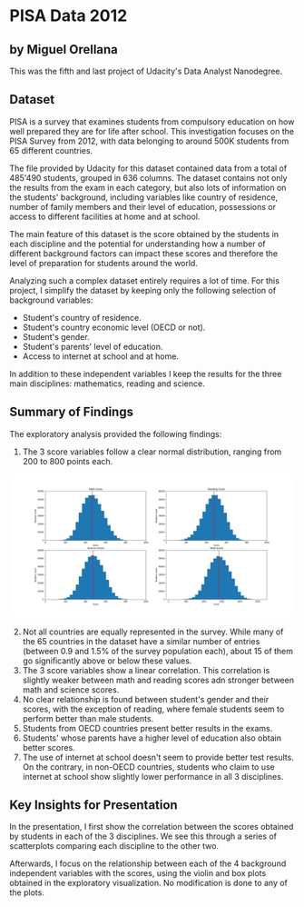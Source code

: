 # PISA Data 2012
## by Miguel Orellana

This was the fifth and last project of Udacity's Data Analyst Nanodegree.

## Dataset

PISA is a survey that examines students from compulsory education on how well prepared they are for life after school. This investigation focuses on the PISA Survey from 2012, with data belonging to around 500K students from 65 different countries.

The file provided by Udacity for this dataset contained data from a total of 485'490 students, grouped in 636 columns.
The dataset contains not only the results from the exam in each category, but also lots of information on the students' background, including variables like country of residence, number of family members and their level of education, possessions or access to different facilities at home and at school.

The main feature of this dataset is the score obtained by the students in each discipline and the potential for understanding how a number of different background factors can impact these scores and therefore the level of preparation for students around the world.

Analyzing such a complex dataset entirely requires a lot of time. For this project, I simplify the dataset by keeping only the following selection of background variables:

- Student's country of residence.
- Student's country economic level (OECD or not).
- Student's gender.
- Student's parents' level of education.
- Access to internet at school and at home.

In addition to these independent variables I keep the results for the three main disciplines: mathematics, reading and science.

## Summary of Findings

The exploratory analysis provided the following findings:

1. The 3 score variables follow a clear normal distribution, ranging from 200 to 800 points each.

![Score distribution](/images/fig01.jpg)

2. Not all countries are equally represented in the survey. While many of the 65 countries in the dataset have a similar number of entries (between 0.9 and 1.5% of the survey population each), about 15 of them go significantly above or below these values.
3. The 3 score variables show a linear correlation. This correlation is slightly weaker between math and reading scores adn stronger between math and science scores.
4. No clear relationship is found between student's gender and their scores, with the exception of reading, where female students seem to perform better than male students.
5. Students from OECD countries present better results in the exams.
6. Students' whose parents have a higher level of education also obtain better scores.
7. The use of internet at school doesn't seem to provide better test results. On the contrary, in non-OECD countries, students who claim to use internet at school show slightly lower performance in all 3 disciplines.


## Key Insights for Presentation

In the presentation, I first show the correlation between the scores obtained by students in each of the 3 disciplines. We see this through a series of scatterplots comparing each discipline to the other two.

Afterwards, I focus on the relationship between each of the 4 background independent variables with the scores, using the violin and box plots obtained in the exploratory visualization. No modification is done to any of the plots.

